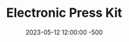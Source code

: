 ---
title: Electronic Press Kit
date: 2023-05-12 12:00:00 -500
categories: [epk,hardware]
tags: [epk,music,promo,saxophone,booking]
---